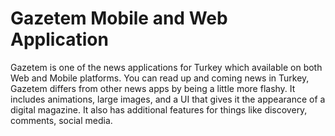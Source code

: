 # Gazetem Mobile and Web Application
Gazetem is one of the news applications for Turkey which available on both Web and Mobile platforms. You can read up and coming news in Turkey, Gazetem differs from other news apps by being a little more flashy. It includes animations, large images, and a UI that gives it the appearance of a digital magazine. It also has additional features for things like discovery, comments, social media.

